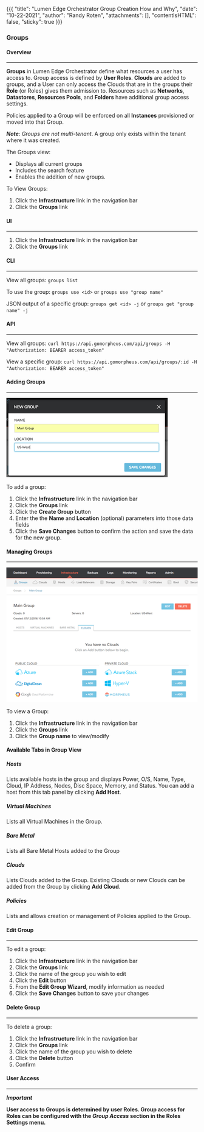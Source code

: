 {{{
  "title": "Lumen Edge Orchestrator Group Creation How and Why",
  "date": "10-22-2021",
  "author": "Randy Roten",
  "attachments": [],
  "contentIsHTML": false,
  "sticky": true
}}}

### Groups
#### Overview
---
**Groups** in Lumen Edge Orchestrator define what resources a user has access to. Group access is defined by **User Roles**. **Clouds** are added to groups, and a User can only access the Clouds that are in the groups their **Role** (or Roles) gives them admission to. Resources such as **Networks**, **Datastores**, **Resources Pools**, and **Folders** have additional group access settings.

Policies applied to a Group will be enforced on all **Instances** provisioned or moved into that Group.

_**Note**_: _Groups are not multi-tenant_. A group only exists within the tenant where it was created.

The Groups view:

- Displays all current groups 
- Includes the search feature 
- Enables the addition of new groups.

To View Groups:

1. Click the **Infrastructure** link in the navigation bar
2. Click the **Groups** link

#### UI
---
1.	Click the **Infrastructure** link in the navigation bar
2.	Click the **Groups** link

#### CLI
---
View all groups: `groups list` 

To use the group: `groups use <id>` or `groups use "group name"` 

JSON output of a specific group: `groups get <id> -j` or `groups get "group name" -j`


#### API
---
View all groups: `curl https://api.gomorpheus.com/api/groups -H "Authorization: BEARER access_token"` 

View a specific group: `curl https://api.gomorpheus.com/api/groups/:id -H "Authorization: BEARER access_token"`

#### Adding Groups
---

![New Group dialog](../../images/LEO-Group-Creation_art/001_Add_Group.png)


To add a group:

1. Click the **Infrastructure** link in the navigation bar
2. Click the **Groups** link
3. Click the **Create Group** button
4. Enter the the **Name** and **Location** (optional) parameters into those data fields
5. Click the **Save Changes** button to confirm the action and save the data for the new group.

#### Managing Groups
---

![Group management interface](../../images/LEO-Group-Creation_art/002_Group_View.png)

To view a Group:

1. Click the **Infrastructure** link in the navigation bar
2. Click the **Groups** link
3. Click the **Group name** to view/modify

#### Available Tabs in Group View

##### Hosts
Lists available hosts in the group and displays Power, O/S, Name, Type, Cloud, IP Address, Nodes, Disc Space, Memory, and Status. You can add a host from this tab panel by clicking **Add Host**.

##### Virtual Machines
Lists all Virtual Machines in the Group.

##### Bare Metal
Lists all Bare Metal Hosts added to the Group

##### Clouds
Lists Clouds added to the Group. Existing Clouds or new Clouds can be added from the Group by clicking **Add Cloud**.

##### Policies
Lists and allows creation or management of Policies applied to the Group.

#### Edit Group
---
To edit a group:

1. Click the **Infrastructure** link in the navigation bar 
2. Click the **Groups** link
3. Click the name of the group you wish to edit
4. Click the **Edit** button
5. From the **Edit Group Wizard**, modify information as needed
6. Click the **Save Changes** button to save your changes

#### Delete Group
---
To delete a group:

1. Click the **Infrastructure** link in the navigation bar
2. Click the **Groups** link
3. Click the name of the group you wish to delete
4. Click the **Delete** button
5. Confirm

#### User Access
---

**_Important_**

**User access to Groups is determined by user Roles. Group access for Roles can be configured with the _Group Access_ section in the Roles Settings menu.**


